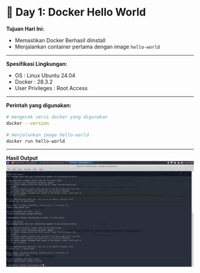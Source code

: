 # 🐳 Day 1: Docker Hello World
**Tujuan Hari Ini:**
- Memastikan Docker Berhasil diinstall
- Menjalankan container pertama dengan image `hello-world`
---
**Spesifikasi Lingkungan:**
- OS : Linux Ubuntu 24.04
- Docker : 28.3.2
- User Privileges : Root Access
---
**Perintah yang digunakan:**
```bash
# mengecek versi docker yang digunakan
docker --version
```
```bash
# menjalankan image hello-world
docker run hello-world
```
---
**Hasil Output**
![Hello-World](https://raw.githubusercontent.com/TryXHackMe/docker-learning/refs/heads/main/day-1/Screenshot_2025-07-18_08-41-08.png)

